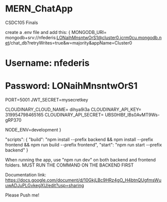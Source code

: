 # MERN_ChatApp
CSDC105 Finals

create a .env file and add this: {
  MONGODB_URI= mongodb+srv://nfederis:LONaihMnsntwOrS1@cluster0.jcrm0cu.mongodb.net/chat_db?retryWrites=true&w=majority&appName=Cluster0
  # Username: nfederis
  # Password: LONaihMnsntwOrS1
  
  PORT=5001
  JWT_SECRET=mysecretkey

  CLOUDINARY_CLOUD_NAME= dihya9i3a
  CLOUDINARY_API_KEY= 319954798465165
  CLOUDINARY_API_SECRET= UBS0HlBf_IBs0AvMT9Ws-gRP370

  NODE_ENV=development
}

"scripts": {
    "build": "npm install --prefix backend && npm install --prefix frontend && npm run build --prefix frontend",
    "start": "npm run start --prefix backend"
  }

When running the app, use "npm run dev" on both backend and frontend folders. MUST RUN THE COMMAND ON THE BACKEND FIRST

Documentation link:
https://docs.google.com/document/d/10GkjLBc9HRz4gO_H4btnQUgfmsWuuwADJuPLGvkegXU/edit?usp=sharing

Please Push me!